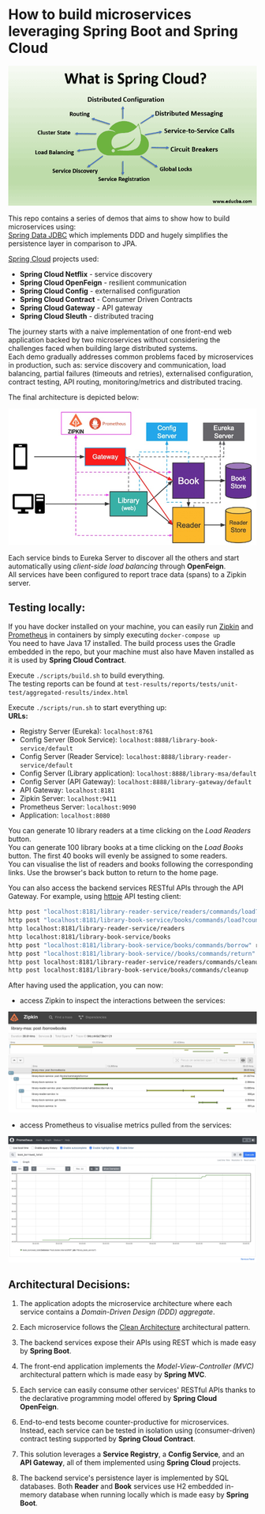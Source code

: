   
# How to build microservices leveraging Spring Boot and Spring Cloud 
![](./imgs/spring-cloud.png)  
  
This repo contains a series of demos that aims to show how to build microservices using:  
[Spring Data JDBC](https://spring.io/projects/spring-data-jdbc) which implements DDD and hugely simplifies the persistence layer in comparison to JPA.  
  
[Spring Cloud](https://spring.io/projects/spring-cloud) projects used:  
- **Spring Cloud Netflix** - service discovery
- **Spring Cloud OpenFeign** - resilient communication
- **Spring Cloud Config** - externalised configuration
- **Spring Cloud Contract** - Consumer Driven Contracts
- **Spring Cloud Gateway** - API gateway
- **Spring Cloud Sleuth**  - distributed tracing
 
The journey starts with a naive implementation of one front-end web application backed by two microservices without considering the challenges faced when building large distributed systems.    
Each demo gradually addresses common problems faced by microservices in production, such as: service discovery and communication, load balancing, partial failures (timeouts and retries), 
externalised configuration, contract testing, API routing, monitoring/metrics and distributed tracing.  
  
The final architecture is depicted below:  
  
![](./imgs/msa-complete.jpg)  
  
Each service binds to Eureka Server to discover all the others and start automatically using *client-side load balancing* through **OpenFeign**.  
All services have been configured to report trace data (spans) to a Zipkin server.
  
## Testing locally:
If you have docker installed on your machine, you can easily run [Zipkin](https://zipkin.io/) and [Prometheus](https://prometheus.io/) in containers by simply executing `docker-compose up`  
You need to have Java 17 installed. The build process uses the Gradle embedded in the repo, but your machine must also have Maven installed as it is used by **Spring Cloud Contract**.  

Execute `./scripts/build.sh` to build everything.  
The testing reports can be found at `test-results/reports/tests/unit-test/aggregated-results/index.html`

Execute `./scripts/run.sh` to start everything up:  
__URLs:__  
- Registry Server (Eureka): `localhost:8761`
- Config Server (Book Service): `localhost:8888/library-book-service/default`
- Config Server (Reader Service): `localhost:8888/library-reader-service/default`
- Config Server (Library application): `localhost:8888/library-msa/default`
- Config Server (API Gateway): `localhost:8888/library-gateway/default`
- API Gateway: `localhost:8181`
- Zipkin Server: `localhost:9411`
- Prometheus Server: `localhost:9090`
- Application: `localhost:8080`  
  
You can generate 10 library readers at a time clicking on the *Load Readers* button.  
You can generate 100 library books at a time clicking on the *Load Books* button. The first 40 books will evenly be assigned to some readers.  
You can visualise the list of readers and books following the corresponding links. Use the browser's back button to return to the home page.  

You can also access the backend services RESTful APIs through the API Gateway. For example, using [httpie](https://httpie.io/) API testing client:  
```bash
http post "localhost:8181/library-reader-service/readers/commands/load?count=10"
http post "localhost:8181/library-book-service/books/commands/load?count=100"
http localhost:8181/library-reader-service/readers
http localhost:8181/library-book-service/books
http post "localhost:8181/library-book-service/books/commands/borrow" readerId=2 bookIds:='[73]'
http post "localhost:8181/library-book-service//books/commands/return" readerId=2 bookIds:='[73]'
http post localhost:8181/library-reader-service/readers/commands/cleanup
http post localhost:8181/library-book-service/books/commands/cleanup
```
After having used the application, you can now:  

- access Zipkin to inspect the interactions between the services: 
  
![](./imgs/zipkin.jpg)
  
- access Prometheus to visualise metrics pulled from the services:
  
![](./imgs/prometheus.jpg)
  
## Architectural Decisions:
  
1. The application adopts the microservice architecture where each service contains a *Domain-Driven Design (DDD) aggregate*.
  
1. Each microservice follows the [Clean Architecture](https://blog.cleancoder.com/uncle-bob/2012/08/13/the-clean-architecture.html) architectural pattern.

1. The backend services expose their APIs using REST which is made easy by **Spring Boot**.  

1. The front-end application implements the *Model-View-Controller (MVC)* architectural pattern which is made easy by **Spring MVC**.  

1. Each service can easily consume other services' RESTful APIs thanks to the declarative programming model offered by **Spring Cloud OpenFeign**.  

1. End-to-end tests become counter-productive for microservices. Instead, each service can be tested in isolation using (consumer-driven) contract testing supported by **Spring Cloud Contract**.

1. This solution leverages a **Service Registry**, a **Config Service**, and an **API Gateway**, all of them implemented using **Spring Cloud** projects.  

1. The backend service's persistence layer is implemented by SQL databases. Both **Reader** and **Book** services use H2 embedded in-memory database when running locally which is made easy by **Spring Boot**.
